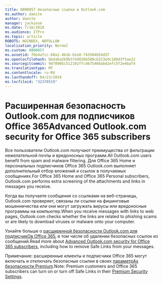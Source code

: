 ```yaml
---
title: 8000057 безопасные ссылки в Outlook.com
ms.author: daeite
author: daeite
manager: jackiesm
ms.date: 7/16/2018
ms.audience: ITPro
ms.topic: article
ROBOTS: NOINDEX, NOFOLLOW
localization_priority: Normal
ms.custom: 8000057
ms.assetid: f0e4afcc-b0a1-4b1b-b1e8-743504b54d37
ms.openlocfilehash: bbdaba2b9b3749836b588cb323edc188d3f5ae22
ms.sourcegitcommit: 9d78905c512192ffc4675468abd2efc5f2e4baf4
ms.translationtype: MT
ms.contentlocale: ru-RU
ms.lasthandoff: 04/23/2019
ms.locfileid: "32370519"
---
```

# <a name="advanced-outlookcom-security-for-office-365-subscribers"></a><span data-ttu-id="2b428-102">Расширенная безопасность Outlook.com для подписчиков Office 365</span><span class="sxs-lookup"><span data-stu-id="2b428-102">Advanced Outlook.com security for Office 365 subscribers</span></span>

<span data-ttu-id="2b428-103">Все пользователи Outlook.com получают преимущества от фильтрации нежелательной почты и вредоносных программ.</span><span class="sxs-lookup"><span data-stu-id="2b428-103">All Outlook.com users benefit from spam and malware filtering.</span></span> <span data-ttu-id="2b428-104">Для Office 365 Home и персональных подписчиков Office 365 Outlook.com выполняет дополнительный отбор вложений и ссылок в получаемых сообщениях.</span><span class="sxs-lookup"><span data-stu-id="2b428-104">For Office 365 Home and Office 365 Personal subscribers, Outlook.com performs extra screening of the attachments and links in messages you receive.</span></span>
  
<span data-ttu-id="2b428-105">Когда вы получаете сообщения со ссылками на веб-страницы, Outlook.com проверяет, связаны ли ссылки на фишинговые мошенничества или они могут загружать вирусы или вредоносные программы на компьютер.</span><span class="sxs-lookup"><span data-stu-id="2b428-105">When you receive messages with links to web pages, Outlook.com checks whether the links are related to phishing scams or are likely to download viruses or malware onto your computer.</span></span>
  
<span data-ttu-id="2b428-106">Узнайте больше о [расширенной безопасности Outlook.com для подписчикОв Office 365](https://go.microsoft.com/fwlink/p/?linkid=2006140), в том числе об удалении безопасных ссылок из сообщений.</span><span class="sxs-lookup"><span data-stu-id="2b428-106">Read more about [Advanced Outlook.com security for Office 365 subscribers](https://go.microsoft.com/fwlink/p/?linkid=2006140), including how to remove Safe Links from your messages.</span></span>
  
<span data-ttu-id="2b428-107">Примечание: расширенные клиенты и подписчики Office 365 могут включать и отключать безопасные ссылки в своих [параметрАх безопасности Premium](https://outlook.live.com/mail/options/premium/security).</span><span class="sxs-lookup"><span data-stu-id="2b428-107">Note: Premium customers and Office 365 subscribers can turn on or turn off Safe Links in their [Premium Security Settings](https://outlook.live.com/mail/options/premium/security).</span></span>